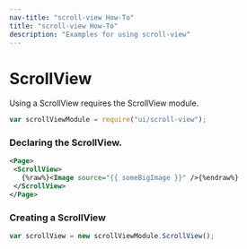 ```yaml
---
nav-title: "scroll-view How-To"
title: "scroll-view How-To"
description: "Examples for using scroll-view"
---
```

# ScrollView
Using a ScrollView requires the ScrollView module.
``` JavaScript
var scrollViewModule = require("ui/scroll-view");
```
### Declaring the ScrollView.
```XML
<Page>
 <ScrollView>
   {%raw%}<Image source="{{ someBigImage }}" />{%endraw%}
 </ScrollView>
</Page>
```
### Creating a ScrollView
``` JavaScript
var scrollView = new scrollViewModule.ScrollView();
```
